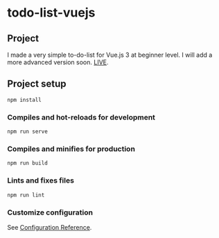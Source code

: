 # todo-list-vuejs
## Project 
I made a very simple to-do-list for Vue.js 3 at beginner level. I will add a more advanced version soon.
[LIVE](https://todo-list-vuejs-9kf0eh5fr-160202059.vercel.app/).
## Project setup
```
npm install
```

### Compiles and hot-reloads for development
```
npm run serve
```

### Compiles and minifies for production
```
npm run build
```

### Lints and fixes files
```
npm run lint
```

### Customize configuration
See [Configuration Reference](https://cli.vuejs.org/config/).
